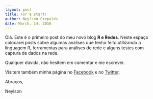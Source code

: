 ```yaml
---
layout: post
title: For a start!
author: Neylson Crepalde
date: March, 14, 2016
---
```


Olá. Este é o primeiro post do meu novo blog **R e Redes**. Neste espaço colocarei posts sobre algumas análises
que tenho feito utilizando a linguagem R, ferramentas para análises de rede e alguns testes com captura de dados
na rede.

Qualquer dúvida, não hesitem em comentar e me escrever.

Visitem também minha página no [Facebook](www.facebook.com/neylson.crepalde) e no [Twitter](www.twitter.com/ncrepalde).

Abraços,

Neylson
